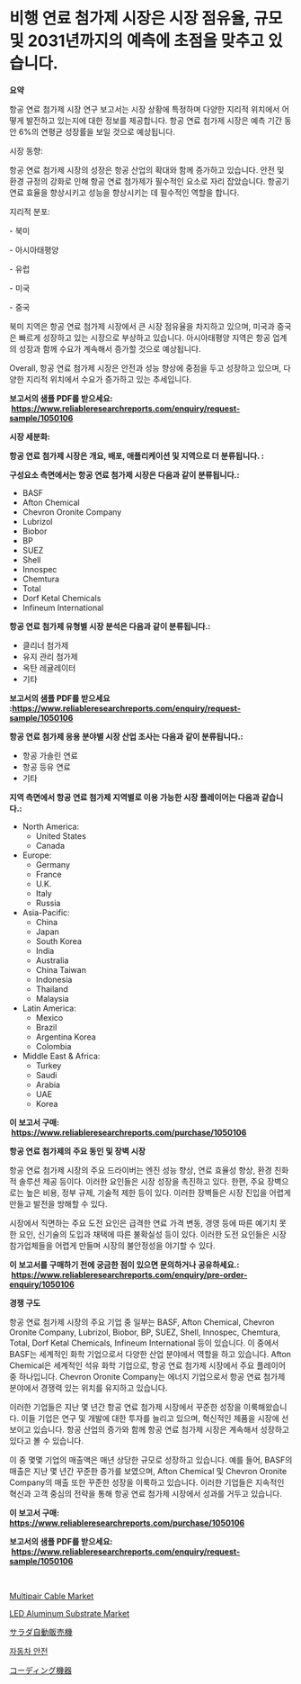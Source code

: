 <p><h1>비행 연료 첨가제 시장은 시장 점유율, 규모 및 2031년까지의 예측에 초점을 맞추고 있습니다.</h1></p><p><strong>요약</strong></p>
<p><p>항공 연료 첨가제 시장 연구 보고서는 시장 상황에 특정하며 다양한 지리적 위치에서 어떻게 발전하고 있는지에 대한 정보를 제공합니다. 항공 연료 첨가제 시장은 예측 기간 동안 6%의 연평균 성장률을 보일 것으로 예상됩니다.  </p><p>시장 동향:</p><p>항공 연료 첨가제 시장의 성장은 항공 산업의 확대와 함께 증가하고 있습니다. 안전 및 환경 규정의 강화로 인해 항공 연료 첨가제가 필수적인 요소로 자리 잡았습니다. 항공기 연료 효율을 향상시키고 성능을 향상시키는 데 필수적인 역할을 합니다.  </p><p>지리적 분포:</p><p>- 북미</p><p>- 아시아태평양</p><p>- 유럽</p><p>- 미국</p><p>- 중국</p><p>북미 지역은 항공 연료 첨가제 시장에서 큰 시장 점유율을 차지하고 있으며, 미국과 중국은 빠르게 성장하고 있는 시장으로 부상하고 있습니다. 아시아태평양 지역은 항공 업계의 성장과 함께 수요가 계속해서 증가할 것으로 예상됩니다.  </p><p>Overall, 항공 연료 첨가제 시장은 안전과 성능 향상에 중점을 두고 성장하고 있으며, 다양한 지리적 위치에서 수요가 증가하고 있는 추세입니다.</p></p>
<p><strong>보고서의 샘플 PDF를 받으세요: &nbsp;<a href="https://www.reliableresearchreports.com/enquiry/request-sample/1050106">https://www.reliableresearchreports.com/enquiry/request-sample/1050106</a></strong></p>
<p><strong>시장 세분화:</strong></p>
<p><strong> 항공 연료 첨가제 시장은 개요, 배포, 애플리케이션 및 지역으로 더 분류됩니다. :</strong></p>
<p><strong>구성요소 측면에서는 항공 연료 첨가제 시장은 다음과 같이 분류됩니다.:</strong></p>
<p><ul><li>BASF</li><li>Afton Chemical</li><li>Chevron Oronite Company</li><li>Lubrizol</li><li>Biobor</li><li>BP</li><li>SUEZ</li><li>Shell</li><li>Innospec</li><li>Chemtura</li><li>Total</li><li>Dorf Ketal Chemicals</li><li>Infineum International</li></ul></p>
<p><strong> 항공 연료 첨가제 유형별 시장 분석은 다음과 같이 분류됩니다.:</strong></p>
<p><ul><li>클리너 첨가제</li><li>유지 관리 첨가제</li><li>옥탄 레귤레이터</li><li>기타</li></ul></p>
<p><strong>보고서의 샘플 PDF를 받으세요 :<a href="https://www.reliableresearchreports.com/enquiry/request-sample/1050106">https://www.reliableresearchreports.com/enquiry/request-sample/1050106</a></strong></p>
<p><strong> 항공 연료 첨가제 응용 분야별 시장 산업 조사는 다음과 같이 분류됩니다.:</strong></p>
<p><ul><li>항공 가솔린 연료</li><li>항공 등유 연료</li><li>기타</li></ul></p>
<p><strong>지역 측면에서 항공 연료 첨가제 지역별로 이용 가능한 시장 플레이어는 다음과 같습니다.:</strong></p>
<p><ul>
    <li>
        North America:
        <ul>
            <li>United States</li>
            <li>Canada</li>
        </ul>
    </li>
    <li>
        Europe:
        <ul>
            <li>Germany</li>
            <li>France</li>
            <li>U.K.</li>
            <li>Italy</li>
            <li>Russia</li>
        </ul>
    </li>
    <li>
        Asia-Pacific:
        <ul>
            <li>China</li>
            <li>Japan</li>
            <li>South Korea</li>
            <li>India</li>
            <li>Australia</li>
            <li>China Taiwan</li>
            <li>Indonesia</li>
            <li>Thailand</li>
            <li>Malaysia</li>
        </ul>
    </li>
    <li>
        Latin America:
        <ul>
            <li>Mexico</li>
            <li>Brazil</li>
            <li>Argentina Korea</li>
            <li>Colombia</li>
        </ul>
    </li>
    <li>
        Middle East & Africa:
        <ul>
            <li>Turkey</li>
            <li>Saudi</li>
            <li>Arabia</li>
            <li>UAE</li>
            <li>Korea</li>
        </ul>
    </li>
    </ul></p>
<p><strong>이 보고서 구매: &nbsp;<a href="https://www.reliableresearchreports.com/purchase/1050106">https://www.reliableresearchreports.com/purchase/1050106</a></strong></p>
<p><strong>항공 연료 첨가제의 주요 동인 및 장벽 시장</strong></p>
<p><p>항공 연료 첨가제 시장의 주요 드라이버는 엔진 성능 향상, 연료 효율성 향상, 환경 친화적 솔루션 제공 등이다. 이러한 요인들은 시장 성장을 촉진하고 있다. 한편, 주요 장벽으로는 높은 비용, 정부 규제, 기술적 제한 등이 있다. 이러한 장벽들은 시장 진입을 어렵게 만들고 발전을 방해할 수 있다.</p><p>시장에서 직면하는 주요 도전 요인은 급격한 연료 가격 변동, 경영 등에 따른 예기치 못한 요인, 신기술의 도입과 채택에 따른 불확실성 등이 있다. 이러한 도전 요인들은 시장 참가업체들을 어렵게 만들며 시장의 불안정성을 야기할 수 있다.</p></p>
<p><strong>이 보고서를 구매하기 전에 궁금한 점이 있으면 문의하거나 공유하세요.: &nbsp;<a href="https://www.reliableresearchreports.com/enquiry/pre-order-enquiry/1050106">https://www.reliableresearchreports.com/enquiry/pre-order-enquiry/1050106</a></strong></p>
<p><strong>경쟁 구도</strong></p>
<p><p>항공 연료 첨가제 시장의 주요 기업 중 일부는 BASF, Afton Chemical, Chevron Oronite Company, Lubrizol, Biobor, BP, SUEZ, Shell, Innospec, Chemtura, Total, Dorf Ketal Chemicals, Infineum International 등이 있습니다. 이 중에서 BASF는 세계적인 화학 기업으로서 다양한 산업 분야에서 역할을 하고 있습니다. Afton Chemical은 세계적인 석유 화학 기업으로, 항공 연료 첨가제 시장에서 주요 플레이어 중 하나입니다. Chevron Oronite Company는 에너지 기업으로서 항공 연료 첨가제 분야에서 경쟁력 있는 위치를 유지하고 있습니다.</p><p>이러한 기업들은 지난 몇 년간 항공 연료 첨가제 시장에서 꾸준한 성장을 이룩해왔습니다. 이들 기업은 연구 및 개발에 대한 투자를 늘리고 있으며, 혁신적인 제품을 시장에 선보이고 있습니다. 항공 산업의 증가와 함께 항공 연료 첨가제 시장은 계속해서 성장하고 있다고 볼 수 있습니다.</p><p>이 중 몇몇 기업의 매출액은 매년 상당한 규모로 성장하고 있습니다. 예를 들어, BASF의 매출은 지난 몇 년간 꾸준한 증가를 보였으며, Afton Chemical 및 Chevron Oronite Company의 매출 또한 꾸준한 성장을 이룩하고 있습니다. 이러한 기업들은 지속적인 혁신과 고객 중심의 전략을 통해 항공 연료 첨가제 시장에서 성과를 거두고 있습니다.</p></p>
<p><strong>이 보고서 구매: &nbsp; <a href="https://www.reliableresearchreports.com/purchase/1050106">https://www.reliableresearchreports.com/purchase/1050106</a></strong></p>
<p><strong>보고서의 샘플 PDF를 받으세요: &nbsp;<a href="https://www.reliableresearchreports.com/enquiry/request-sample/1050106">https://www.reliableresearchreports.com/enquiry/request-sample/1050106</a></strong><strong></strong></p>
<p>&nbsp;</p>
<p><p><a href="https://github.com/gdfhhhj/Market-Research-Report-List-3/blob/main/multipair-cable-market.md">Multipair Cable Market</a></p><p><a href="https://github.com/julyju69/Market-Research-Report-List-2/blob/main/led-aluminum-substrate-market.md">LED Aluminum Substrate Market</a></p><p><a href="https://github.com/CloydAbbott2023/Market-Research-Report-List-1/blob/main/972608815790.md">サラダ自動販売機</a></p><p><a href="https://github.com/Howaoole34545/Market-Research-Report-List-1/blob/main/193806914454.md">자동차 안전</a></p><p><a href="https://github.com/AaronVargas43/Market-Research-Report-List-1/blob/main/313926915789.md">コーディング機器</a></p></p>